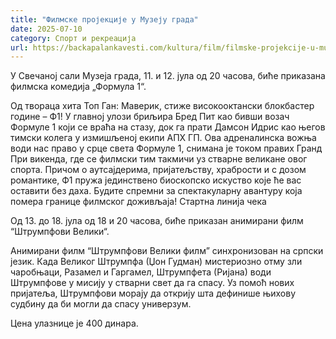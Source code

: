 ```yaml
---
title: "Филмске пројекције у Музеју града"
date: 2025-07-10
category: Спорт и рекреација
url: https://backapalankavesti.com/kultura/film/filmske-projekcije-u-muzeju-grada/
---
```


У Свечаној сали Музеја града, 11. и 12. јула од 20 часова, биће приказана филмска комедија „Формула 1“.

Од твораца хита Топ Ган: Маверик, стиже високооктански блокбастер године – Ф1!
У главној улози бриљира Бред Пит као бивши возач Формуле 1 који се враћа на стазу, док га прати Дамсон Идрис као његов тимски колега у измишљеној екипи АПX ГП. Ова адреналинска вожња води нас право у срце света Формуле 1, снимана је током правих Гранд При викенда, где се филмски тим такмичи уз стварне великане овог спорта. Причом о аутсајдерима, пријатељству, храбрости и с дозом романтике, Ф1 пружа јединствено биоскопско искуство које ће вас оставити без даха. Будите спремни за спектакуларну авантуру која помера границе филмског доживљаја! Стартна линија чека

Од 13. до 18. јула од 18 и 20 часова, биће приказан анимирани филм “Штрумпфови Велики“.

Анимирани филм “Штрумпфови Велики филм” синхронизован на српски језик.
Када Великог Штрумпфа (Џон Гудман) мистериозно отму зли чаробњаци, Разамел и Гаргамел, Штрумпфета (Ријана) води Штрумпфове у мисију у стварни свет да га спасу. Уз помоћ нових пријатеља, Штрумпфови морају да открију шта дефинише њихову судбину да би могли да спасу универзум.

Цена улазнице је 400 динара.
